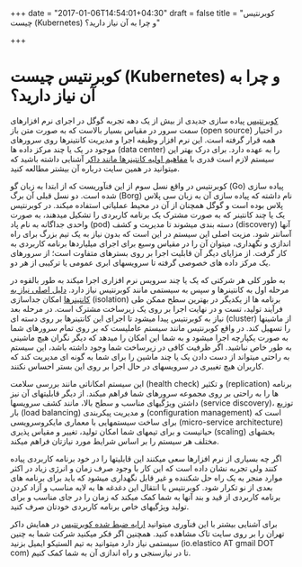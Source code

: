 +++
date = "2017-01-06T14:54:01+04:30"
draft = false
title = "کوبرنتیس چیست (Kubernetes) و چرا به آن نیاز دارید؟"

+++

کوبرنتیس چیست (Kubernetes) و چرا به آن نیاز دارید؟
===

[کوبرنتیس](http://kubernetes.io) پیاده سازی جدیدی از بیش از یک دهه تجربه گوگل در اجرای نرم افزارهای سمت سرور در مقیاس بسیار بالاست که به صورت متن باز (open source) در اختیار همه قرار گرفته است. این نرم افزار وظیفه اجرا و مدیریت کانتینرها روی سرورهای موجود در یک یا چند مرکز داده ها (data center) را به عهده دارد. برای درک بهتر این سیستم لازم است قدری با [مفاهیم اولیه کانتینرها مانند داکر](http://elastico.io/blog/docker-basic-concepts.html) آشنایی داشته باشید که میتوانید در همین سایت درباره آن بیشتر مطالعه کنید.

کوبرنتیس در واقع نسل سوم از این فنآوریست که از ابتدا به زبان گو (Go) پیاده سازی شده است. دو نسل قبلی آن برگ (Borg) نام داشته که پیاده سازی آن به زبان سی پلاس پلاس بوده است و گوگل همچنان از آن در محیط عملیاتی استفاده میکند. در کوبرنتیس یک یا چند کانتینر که به صورت مشترک یک برنامه کاربردی را تشکیل میدهند، به صورت واحدی جداگانه به نام پاد (pod) دسته بندی میشوند تا مدیریت و کشف (discovery) آنها آسانتر شود. مزیت اصلی این سیستم در این است که بدون نیاز به یک تیم بزرگ برای راه اندازی و نگهداری، میتوان آن را در مقیاس وسیع برای اجرای میلیاردها برنامه کاربردی به کار گرفت. از مزایای دیگر آن قابلیت اجرا بر روی بسترهای متفاوت است؛ از سرورهای یک مرکز داده های خصوصی گرفته تا سرویسهای ابری عمومی یا ترکیبی از هر دو.

به طور کلی هر شرکتی که یک یا چند سرویس نرم افزاری اجرا میکند به طور بالقوه در مرحله اول به کانتینرها و سپس به سیستمی مانند کوبرنتیس نیاز دارد. [دلیل اصلی نیاز به کانتینرها](http://elastico.io/blog/why-you-need-docker.html) امکان جداسازی (isolation) برنامه ها از یکدیگر در بهترین سطح ممکن طی فرآیند تولید، تست و در نهایت اجرا بر روی یک زیرساخت مشترک است. در مرحله بعد نیاز به کوبرنتیس پیدا میشود تا اجرای این کانتینرها بر روی دسته ای (cluster) از ماشینها را تسهیل کند. در واقع کوبرنتیس مانند سیستم عاملیست که بر روی تمام سرورهای شما به صورت یکپارچه اجرا میشود و به شما این امکان را میدهد که دیگر نگران هیچ ماشینی به طور خاص نباشید. اگر ظرفیت کافی در زیرساخت شما وجود داشته باشد، این سیستم به راحتی میتواند از دست دادن یک یا چند ماشین را برای شما به گونه ای مدیریت کند که کاربران هیچ تغییری در سرویسهای در حال اجرا بر روی این بستر احساس نکنند.

این سیستم امکاناتی مانند بررسی سلامت (health check) و تکثیر (replication) برنامه ها را به راحتی بر روی مجموعه سرورهای شما فراهم میکند. از دیگر قابلیتهای آن نیز داشتن ویژگیهای مناسب و سطح بالا، مانند کشف سرویسها (service discovery)، توزیع بار (load balancing) و مدیریت پیکربندی (configuration management) است که برای ساخت سیستمهایی با معماری مایکروسرویسی (micro-service architecture)  حیاتیست و برای تیمهای شما امکان تولید، تغییر و مقیاس پذیری (scaling) بخشهای مختلف هر سیستم را بر اساس شرایط مورد نیازتان فراهم میکند.

اگر چه بسیاری از نرم افزارها سعی میکنند این قابلیتها را در خود برنامه کاربردی پیاده کنند ولی تجربه نشان داده است که این کار با وجود صرف زمان و انرژی زیاد در اکثر موارد منجر به یک راه حل شکننده و غیر قابل نگهداری میشود که باید برای برنامه های بعدی از نو تکرار شود. کوبرنتیس با انتقال این دغدغه ها به لایه مناسب و آزاد کردن برنامه کاربردی از قید و بند آنها به شما کمک میکند که زمان را در جای مناسب و برای تولید ویژگیهای خاص برنامه کاربردی خودتان صرف کنید.

برای آشنایی بیشتر با این فنآوری میتوانید [ارایه ضبط شده کوبرنتیس](http://taakestan.com/index.php/2012-09-09-10-30-14/55-2016-08-30-kubernetes-docker-conf-tehran) در همایش داکر تهران  را بر روی سایت تاک مشاهده کنید. همچنین اگر فکر میکنید شرکت شما به چنین سیستمی نیاز دارد میتوانید به تیم الستیکو ایمیل بزنید (io.elastico AT gmail DOT com) تا در نیازسنجی و راه اندازی آن به شما کمک کنیم. 

